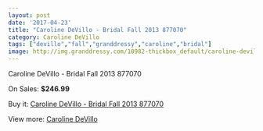 ```yaml
---
layout: post
date: '2017-04-23'
title: "Caroline DeVillo - Bridal Fall 2013 877070"
category: Caroline DeVillo
tags: ["devillo","fall","granddressy","caroline","bridal"]
image: http://img.granddressy.com/10982-thickbox_default/caroline-devillo-bridal-fall-2013-877070.jpg
---
```

Caroline DeVillo - Bridal Fall 2013 877070

On Sales: **$246.99**
<a href="https://www.granddressy.com/en/caroline-devillo/10077-caroline-devillo-bridal-fall-2013-877070.html"><amp-img layout="responsive" width="600" height="600" src="//img.granddressy.com/10982-thickbox_default/caroline-devillo-bridal-fall-2013-877070.jpg" alt="Caroline DeVillo - Bridal Fall 2013 877070 0" /></a>

Buy it: [Caroline DeVillo - Bridal Fall 2013 877070](https://www.granddressy.com/en/caroline-devillo/10077-caroline-devillo-bridal-fall-2013-877070.html "Caroline DeVillo - Bridal Fall 2013 877070")

View more: [Caroline DeVillo](https://www.granddressy.com/en/290-caroline-devillo "Caroline DeVillo")